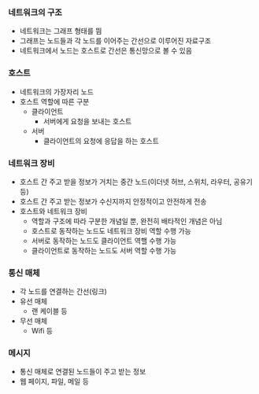 ### 네트워크의 구조
- 네트워크는 그래프 형태를 띔
- 그래프는 노드들과 각 노드를 이어주는 간선으로 이루어진 자료구조
- 네트워크에서 노드는 호스트로 간선은 통신망으로 볼 수 있음

### 호스트
- 네트워크의 가장자리 노드
- 호스트 역할에 따른 구분
  - 클라이언트
    - 서버에게 요청을 보내는 호스트
  - 서버
    - 클라이언트의 요청에 응답을 하는 호스트

### 네트워크 장비
- 호스트 간 주고 받을 정보가 거치는 중간 노드(이더넷 허브, 스위치, 라우터, 공유기 등)
- 호스트 간 주고 받는 정보가 수신지까지 안정적이고 안전하게 전송
- 호스트와 네트워크 장비
  - 역할과 구조에 따라 구분한 개념일 뿐, 완전히 배타적인 개념은 아님
  - 호스트로 동작하는 노드도 네트워크 장비 역할 수행 가능
  - 서버로 동작하는 노드도 클라이언트 역핼 수행 가능
  - 클라이언트로 동작하는 노드도 서버 역할 수행 가능

### 통신 매체
- 각 노드를 연결하는 간선(링크)
- 유선 매체
  - 랜 케이블 등 
- 무선 매체
  - Wifi 등

### 메시지
- 통신 매체로 연결된 노드들이 주고 받는 정보
- 웹 페이지, 파일, 메일 등